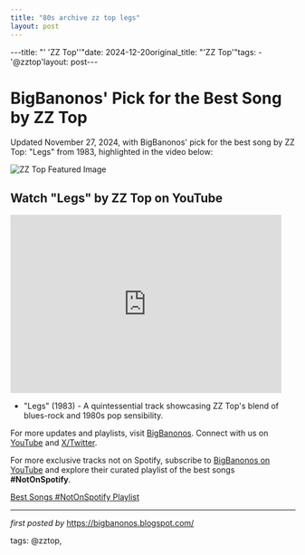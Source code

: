 ```yaml
---
title: "80s archive zz top legs"
layout: post
---
```

---title: "' 'ZZ Top''"date: 2024-12-20original_title: "'ZZ Top'"tags:  - '@zztop'layout: post---<!-- Post Title --><h1>BigBanonos' Pick for the Best Song by ZZ Top</h1> <!-- Introductory Text --><p>Updated November 27, 2024, with BigBanonos' pick for the best song by ZZ Top: "Legs" from 1983, highlighted in the video below:</p> <!-- Featured Image --><img src="https://m.media-amazon.com/images/M/MV5BYmYwMzhjOTItMGQ1Mi00ZWIxLTk0ZGMtYjI0ODc4MTQ0YWFhXkEyXkFqcGdeQXVyMjY3MjUzNDk%40._V1_FMjpg_UX1000_.jpg" alt="ZZ Top Featured Image"> <!-- YouTube Video Embed --><h2>Watch "Legs" by ZZ Top on YouTube</h2><iframe allowfullscreen="" frameborder="0" height="315" src="https://www.youtube.com/embed/eUDcTLaWJuo?list=PLtuNtuTatqI3ADcM_zLmgfpkLlcO5e9Pw" width="95%"></iframe> <!-- Song Information --><ul> <li>"Legs" (1983) - A quintessential track showcasing ZZ Top's blend of blues-rock and 1980s pop sensibility.</li></ul> <!-- Footer Links --><p>For more updates and playlists, visit <a href="https://bigbanonos.blogspot.com/" target="_blank">BigBanonos</a>. Connect with us on <a href="https://www.youtube.com/@BigBanonos" target="_blank">YouTube</a> and <a href="https://x.com/bigbanonos" target="_blank">X/Twitter</a>.</p><!--Subscribe and Playlist Links--><div>    <p>For more exclusive tracks not on Spotify, subscribe to <a href="https://www.youtube.com/@BigBanonos" target="_blank">BigBanonos on YouTube</a> and explore their curated playlist of the best songs <strong>#NotOnSpotify</strong>.</p>    <p><a href="https://www.youtube.com/playlist?list=PLtuNtuTatqI0kFahUCbtbfenC_ET5O_tr" target="_blank">Best Songs #NotOnSpotify Playlist<br /></a></p></div><hr /><p><em>first posted by</em> <a href="https://bigbanonos.blogspot.com/" rel="noopener" target="_new">https://bigbanonos.blogspot.com/</a></p><p>tags: @zztop,</p>